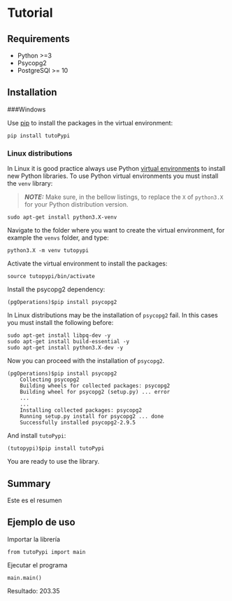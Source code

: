 # Tutorial

## Requirements
- Python >=3
- Psycopg2
- PostgreSQl >= 10

## Installation

###Windows

Use [pip](https://pypi.org/project/pip/) to install the packages in the virtual environment:

    pip install tutoPypi

### Linux distributions
In Linux it is good practice always use Python [virtual environments](https://docs.python.org/3/library/venv.html) to install new Python libraries. To use Python virtual environments you must install the `venv` library:

> **_NOTE:_**  Make sure, in the bellow listings, to replace the `X` of `python3.X` for your Python distribution version.
> 

    sudo apt-get install python3.X-venv
   
Navigate to the folder where you want to create the virtual environment, for example the `venvs` folder, and type:

    python3.X -m venv tutopypi

Activate the virtual environment to install the packages:
   
    source tutopypi/bin/activate

Install the psycopg2 dependency:

    (pgOperations)$pip install psycopg2

In Linux distributions may be the installation of `psycopg2` fail. In this cases you must install the following before:

    sudo apt-get install libpq-dev -y 
    sudo apt-get install build-essential -y 
    sudo apt-get install python3.X-dev -y 
    
Now you can proceed with the installation of `psycopg2`.

    (pgOperations)$pip install psycopg2
        Collecting psycopg2
        Building wheels for collected packages: psycopg2
        Building wheel for psycopg2 (setup.py) ... error
        ...
        ...
        Installing collected packages: psycopg2
        Running setup.py install for psycopg2 ... done
        Successfully installed psycopg2-2.9.5

And install `tutoPypi`:

    (tutopypi)$pip install tutoPypi

You are ready to use the library.

## Summary

Este es el resumen
## Ejemplo de uso

Importar la librería

    from tutoPypi import main

Ejecutar el programa

    main.main()

Resultado:
    203.35


